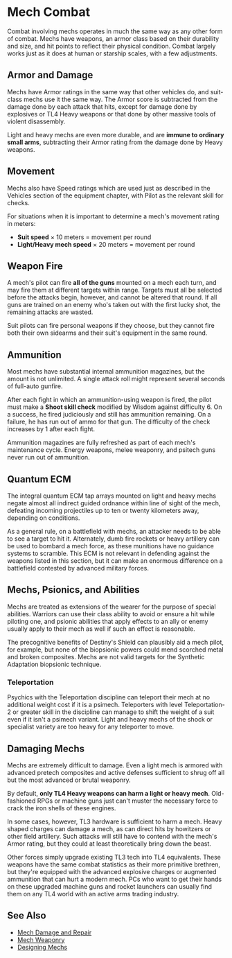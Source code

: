 # Mech Combat

Combat involving mechs operates in much the same way as any other form of combat. Mechs have weapons, an armor class based on their durability and size, and hit points to reflect their physical condition. Combat largely works just as it does at human or starship scales, with a few adjustments.

## Armor and Damage

Mechs have Armor ratings in the same way that other vehicles do, and suit-class mechs use it the same way. The Armor score is subtracted from the damage done by each attack that hits, except for damage done by explosives or TL4 Heavy weapons or that done by other massive tools of violent disassembly. 

Light and heavy mechs are even more durable, and are **immune to ordinary small arms**, subtracting their Armor rating from the damage done by Heavy weapons.

## Movement

Mechs also have Speed ratings which are used just as described in the Vehicles section of the equipment chapter, with Pilot as the relevant skill for checks. 

For situations when it is important to determine a mech's movement rating in meters:
- **Suit speed** × 10 meters = movement per round
- **Light/Heavy mech speed** × 20 meters = movement per round

## Weapon Fire

A mech's pilot can fire **all of the guns** mounted on a mech each turn, and may fire them at different targets within range. Targets must all be selected before the attacks begin, however, and cannot be altered that round. If all guns are trained on an enemy who's taken out with the first lucky shot, the remaining attacks are wasted. 

Suit pilots can fire personal weapons if they choose, but they cannot fire both their own sidearms and their suit's equipment in the same round.

## Ammunition

Most mechs have substantial internal ammunition magazines, but the amount is not unlimited. A single attack roll might represent several seconds of full-auto gunfire. 

After each fight in which an ammunition-using weapon is fired, the pilot must make a **Shoot skill check** modified by Wisdom against difficulty 6. On a success, he fired judiciously and still has ammunition remaining. On a failure, he has run out of ammo for that gun. The difficulty of the check increases by 1 after each fight. 

Ammunition magazines are fully refreshed as part of each mech's maintenance cycle. Energy weapons, melee weaponry, and psitech guns never run out of ammunition.

## Quantum ECM

The integral quantum ECM tap arrays mounted on light and heavy mechs negate almost all indirect guided ordnance within line of sight of the mech, defeating incoming projectiles up to ten or twenty kilometers away, depending on conditions. 

As a general rule, on a battlefield with mechs, an attacker needs to be able to see a target to hit it. Alternately, dumb fire rockets or heavy artillery can be used to bombard a mech force, as these munitions have no guidance systems to scramble. This ECM is not relevant in defending against the weapons listed in this section, but it can make an enormous difference on a battlefield contested by advanced military forces.

## Mechs, Psionics, and Abilities

Mechs are treated as extensions of the wearer for the purpose of special abilities. Warriors can use their class ability to avoid or ensure a hit while piloting one, and psionic abilities that apply effects to an ally or enemy usually apply to their mech as well if such an effect is reasonable. 

The precognitive benefits of Destiny's Shield can plausibly aid a mech pilot, for example, but none of the biopsionic powers could mend scorched metal and broken composites. Mechs are not valid targets for the Synthetic Adaptation biopsionic technique.

### Teleportation

Psychics with the Teleportation discipline can teleport their mech at no additional weight cost if it is a psimech. Teleporters with level Teleportation-2 or greater skill in the discipline can manage to shift the weight of a suit even if it isn't a psimech variant. Light and heavy mechs of the shock or specialist variety are too heavy for any teleporter to move.

## Damaging Mechs

Mechs are extremely difficult to damage. Even a light mech is armored with advanced pretech composites and active defenses sufficient to shrug off all but the most advanced or brutal weaponry.

By default, **only TL4 Heavy weapons can harm a light or heavy mech**. Old-fashioned RPGs or machine guns just can't muster the necessary force to crack the iron shells of these engines.

In some cases, however, TL3 hardware is sufficient to harm a mech. Heavy shaped charges can damage a mech, as can direct hits by howitzers or other field artillery. Such attacks will still have to contend with the mech's Armor rating, but they could at least theoretically bring down the beast.

Other forces simply upgrade existing TL3 tech into TL4 equivalents. These weapons have the same combat statistics as their more primitive brethren, but they're equipped with the advanced explosive charges or augmented ammunition that can hurt a modern mech. PCs who want to get their hands on these upgraded machine guns and rocket launchers can usually find them on any TL4 world with an active arms trading industry.

## See Also

- [Mech Damage and Repair](mech-damage-repair.md)
- [Mech Weaponry](weapons/)
- [Designing Mechs](designing-mechs.md)